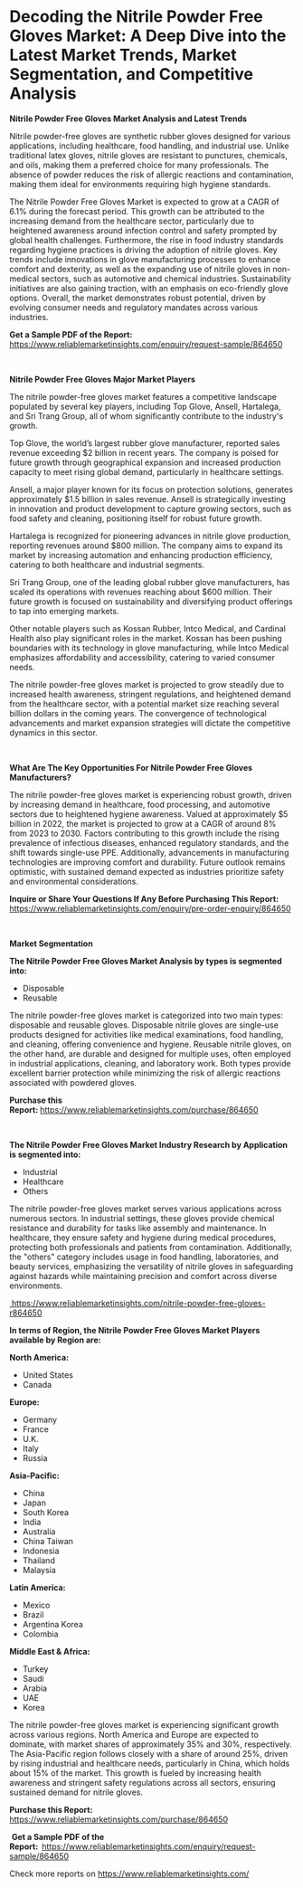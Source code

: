 <p><h1>Decoding the Nitrile Powder Free Gloves Market: A Deep Dive into the Latest Market Trends, Market Segmentation, and Competitive Analysis</h1></p><p><strong>Nitrile Powder Free Gloves Market Analysis and Latest Trends</strong></p>
<p><p>Nitrile powder-free gloves are synthetic rubber gloves designed for various applications, including healthcare, food handling, and industrial use. Unlike traditional latex gloves, nitrile gloves are resistant to punctures, chemicals, and oils, making them a preferred choice for many professionals. The absence of powder reduces the risk of allergic reactions and contamination, making them ideal for environments requiring high hygiene standards.</p><p>The Nitrile Powder Free Gloves Market is expected to grow at a CAGR of 6.1% during the forecast period. This growth can be attributed to the increasing demand from the healthcare sector, particularly due to heightened awareness around infection control and safety prompted by global health challenges. Furthermore, the rise in food industry standards regarding hygiene practices is driving the adoption of nitrile gloves. Key trends include innovations in glove manufacturing processes to enhance comfort and dexterity, as well as the expanding use of nitrile gloves in non-medical sectors, such as automotive and chemical industries. Sustainability initiatives are also gaining traction, with an emphasis on eco-friendly glove options. Overall, the market demonstrates robust potential, driven by evolving consumer needs and regulatory mandates across various industries.</p></p>
<p><strong>Get a Sample PDF of the Report:&nbsp;</strong> <a href="https://www.reliablemarketinsights.com/enquiry/request-sample/864650?utm_campaign=3031&utm_medium=2&utm_source=Github&utm_content=ia&utm_term=04042025&utm_id=nitrile-powder-free-gloves">https://www.reliablemarketinsights.com/enquiry/request-sample/864650</a></p>
<p>&nbsp;</p>
<p><strong>Nitrile Powder Free Gloves Major Market Players</strong></p>
<p><p>The nitrile powder-free gloves market features a competitive landscape populated by several key players, including Top Glove, Ansell, Hartalega, and Sri Trang Group, all of whom significantly contribute to the industry's growth. </p><p>Top Glove, the world’s largest rubber glove manufacturer, reported sales revenue exceeding $2 billion in recent years. The company is poised for future growth through geographical expansion and increased production capacity to meet rising global demand, particularly in healthcare settings.</p><p>Ansell, a major player known for its focus on protection solutions, generates approximately $1.5 billion in sales revenue. Ansell is strategically investing in innovation and product development to capture growing sectors, such as food safety and cleaning, positioning itself for robust future growth.</p><p>Hartalega is recognized for pioneering advances in nitrile glove production, reporting revenues around $800 million. The company aims to expand its market by increasing automation and enhancing production efficiency, catering to both healthcare and industrial segments.</p><p>Sri Trang Group, one of the leading global rubber glove manufacturers, has scaled its operations with revenues reaching about $600 million. Their future growth is focused on sustainability and diversifying product offerings to tap into emerging markets.</p><p>Other notable players such as Kossan Rubber, Intco Medical, and Cardinal Health also play significant roles in the market. Kossan has been pushing boundaries with its technology in glove manufacturing, while Intco Medical emphasizes affordability and accessibility, catering to varied consumer needs.</p><p>The nitrile powder-free gloves market is projected to grow steadily due to increased health awareness, stringent regulations, and heightened demand from the healthcare sector, with a potential market size reaching several billion dollars in the coming years. The convergence of technological advancements and market expansion strategies will dictate the competitive dynamics in this sector.</p></p>
<p>&nbsp;</p>
<p><strong>What Are The Key Opportunities For Nitrile Powder Free Gloves Manufacturers?</strong></p>
<p><p>The nitrile powder-free gloves market is experiencing robust growth, driven by increasing demand in healthcare, food processing, and automotive sectors due to heightened hygiene awareness. Valued at approximately $5 billion in 2022, the market is projected to grow at a CAGR of around 8% from 2023 to 2030. Factors contributing to this growth include the rising prevalence of infectious diseases, enhanced regulatory standards, and the shift towards single-use PPE. Additionally, advancements in manufacturing technologies are improving comfort and durability. Future outlook remains optimistic, with sustained demand expected as industries prioritize safety and environmental considerations.</p></p>
<p><strong>Inquire or Share Your Questions If Any Before Purchasing This Report:</strong> <a href="https://www.reliablemarketinsights.com/enquiry/pre-order-enquiry/864650?utm_campaign=3031&utm_medium=2&utm_source=Github&utm_content=ia&utm_term=04042025&utm_id=nitrile-powder-free-gloves">https://www.reliablemarketinsights.com/enquiry/pre-order-enquiry/864650</a></p>
<p>&nbsp;</p>
<p><strong>Market Segmentation</strong></p>
<p><strong>The Nitrile Powder Free Gloves Market Analysis by types is segmented into:</strong></p>
<p><ul><li>Disposable</li><li>Reusable</li></ul></p>
<p><p>The nitrile powder-free gloves market is categorized into two main types: disposable and reusable gloves. Disposable nitrile gloves are single-use products designed for activities like medical examinations, food handling, and cleaning, offering convenience and hygiene. Reusable nitrile gloves, on the other hand, are durable and designed for multiple uses, often employed in industrial applications, cleaning, and laboratory work. Both types provide excellent barrier protection while minimizing the risk of allergic reactions associated with powdered gloves.</p></p>
<p><strong>Purchase this Report:&nbsp;</strong><a href="https://www.reliablemarketinsights.com/purchase/864650?utm_campaign=3031&utm_medium=2&utm_source=Github&utm_content=ia&utm_term=04042025&utm_id=nitrile-powder-free-gloves">https://www.reliablemarketinsights.com/purchase/864650</a></p>
<p>&nbsp;</p>
<p><strong>The Nitrile Powder Free Gloves Market Industry Research by Application is segmented into:</strong></p>
<p><ul><li>Industrial</li><li>Healthcare</li><li>Others</li></ul></p>
<p><p>The nitrile powder-free gloves market serves various applications across numerous sectors. In industrial settings, these gloves provide chemical resistance and durability for tasks like assembly and maintenance. In healthcare, they ensure safety and hygiene during medical procedures, protecting both professionals and patients from contamination. Additionally, the "others" category includes usage in food handling, laboratories, and beauty services, emphasizing the versatility of nitrile gloves in safeguarding against hazards while maintaining precision and comfort across diverse environments.</p></p>
<p><a href="https://www.reliablemarketinsights.com/nitrile-powder-free-gloves-r864650?utm_campaign=3031&utm_medium=2&utm_source=Github&utm_content=ia&utm_term=04042025&utm_id=nitrile-powder-free-gloves">&nbsp;https://www.reliablemarketinsights.com/nitrile-powder-free-gloves-r864650</a></p>
<p><strong>In terms of Region, the Nitrile Powder Free Gloves Market Players available by Region are:</strong></p>
<p>
    <p> <strong> North America: </strong>
        <ul>
            <li>United States</li>
            <li>Canada</li>
        </ul>
        </p> 
    <p> <strong> Europe: </strong>
        <ul>
            <li>Germany</li>
            <li>France</li>
            <li>U.K.</li>
            <li>Italy</li>
            <li>Russia</li>
        </ul>
        </p> 
    <p> <strong> Asia-Pacific: </strong>
        <ul>
            <li>China</li>
            <li>Japan</li>
            <li>South Korea</li>
            <li>India</li>
            <li>Australia</li>
            <li>China Taiwan</li>
            <li>Indonesia</li>
            <li>Thailand</li>
            <li>Malaysia</li>
        </ul>
        </p> 
    <p> <strong> Latin America: </strong>
        <ul>
            <li>Mexico</li>
            <li>Brazil</li>
            <li>Argentina Korea</li>
            <li>Colombia</li>
        </ul>
        </p> 
    <p> <strong> Middle East & Africa: </strong>
        <ul>
            <li>Turkey</li>
            <li>Saudi</li>
            <li>Arabia</li>
            <li>UAE</li>
            <li>Korea</li>
        </ul>
    </p>
    </p>
<p><p>The nitrile powder-free gloves market is experiencing significant growth across various regions. North America and Europe are expected to dominate, with market shares of approximately 35% and 30%, respectively. The Asia-Pacific region follows closely with a share of around 25%, driven by rising industrial and healthcare needs, particularly in China, which holds about 15% of the market. This growth is fueled by increasing health awareness and stringent safety regulations across all sectors, ensuring sustained demand for nitrile gloves.</p></p>
<p><strong>Purchase this Report: </strong><a href="https://www.reliablemarketinsights.com/purchase/864650?utm_campaign=3031&utm_medium=2&utm_source=Github&utm_content=ia&utm_term=04042025&utm_id=nitrile-powder-free-gloves">https://www.reliablemarketinsights.com/purchase/864650</a></p>
<p>&nbsp;<strong>Get a Sample PDF of the Report:&nbsp;&nbsp;</strong><a href="https://www.reliablemarketinsights.com/enquiry/request-sample/864650?utm_campaign=3031&utm_medium=2&utm_source=Github&utm_content=ia&utm_term=04042025&utm_id=nitrile-powder-free-gloves">https://www.reliablemarketinsights.com/enquiry/request-sample/864650</a></p>
<p><strong></strong></p>
<p>Check more reports on <a href="https://www.reliablemarketinsights.com/?utm_campaign=3031&utm_medium=2&utm_source=Github&utm_content=ia&utm_term=04042025&utm_id=nitrile-powder-free-gloves">https://www.reliablemarketinsights.com/</a></p>